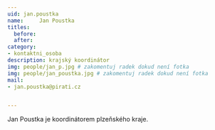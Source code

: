```yaml
---
uid: jan.poustka
name:     Jan Poustka
titles:
  before:
  after:
category:
- kontaktni_osoba
description: krajský koordinátor
img: people/jan_p.jpg # zakomentuj radek dokud není fotka
img: people/jan_poustka.jpg # zakomentuj radek dokud není fotka
mail:
- jan.poustka@pirati.cz


---
```


Jan Poustka je koordinátorem plzeňského kraje.

